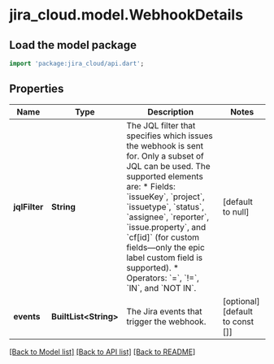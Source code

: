 # jira_cloud.model.WebhookDetails

## Load the model package
```dart
import 'package:jira_cloud/api.dart';
```

## Properties
Name | Type | Description | Notes
------------ | ------------- | ------------- | -------------
**jqlFilter** | **String** | The JQL filter that specifies which issues the webhook is sent for. Only a subset of JQL can be used. The supported elements are:   *  Fields: &#x60;issueKey&#x60;, &#x60;project&#x60;, &#x60;issuetype&#x60;, &#x60;status&#x60;, &#x60;assignee&#x60;, &#x60;reporter&#x60;, &#x60;issue.property&#x60;, and &#x60;cf[id]&#x60; (for custom fields—only the epic label custom field is supported).  *  Operators: &#x60;&#x3D;&#x60;, &#x60;!&#x3D;&#x60;, &#x60;IN&#x60;, and &#x60;NOT IN&#x60;. | [default to null]
**events** | **BuiltList&lt;String&gt;** | The Jira events that trigger the webhook. | [optional] [default to const []]

[[Back to Model list]](../README.md#documentation-for-models) [[Back to API list]](../README.md#documentation-for-api-endpoints) [[Back to README]](../README.md)


